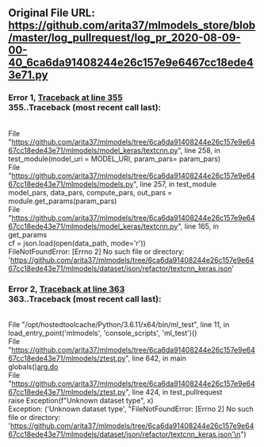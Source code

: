 ## Original File URL: https://github.com/arita37/mlmodels_store/blob/master/log_pullrequest/log_pr_2020-08-09-00-40_6ca6da91408244e26c157e9e6467cc18ede43e71.py


### Error 1, [Traceback at line 355](https://github.com/arita37/mlmodels_store/blob/master/log_pullrequest/log_pr_2020-08-09-00-40_6ca6da91408244e26c157e9e6467cc18ede43e71.py#L355)<br />355..Traceback (most recent call last):
<br />  File "https://github.com/arita37/mlmodels/tree/6ca6da91408244e26c157e9e6467cc18ede43e71/mlmodels/model_keras/textcnn.py", line 258, in <module>
<br />    test_module(model_uri = MODEL_URI, param_pars= param_pars)
<br />  File "https://github.com/arita37/mlmodels/tree/6ca6da91408244e26c157e9e6467cc18ede43e71/mlmodels/models.py", line 257, in test_module
<br />    model_pars, data_pars, compute_pars, out_pars = module.get_params(param_pars)
<br />  File "https://github.com/arita37/mlmodels/tree/6ca6da91408244e26c157e9e6467cc18ede43e71/mlmodels/model_keras/textcnn.py", line 165, in get_params
<br />    cf = json.load(open(data_path, mode='r'))
<br />FileNotFoundError: [Errno 2] No such file or directory: 'https://github.com/arita37/mlmodels/tree/6ca6da91408244e26c157e9e6467cc18ede43e71/mlmodels/dataset/json/refactor/textcnn_keras.json'



### Error 2, [Traceback at line 363](https://github.com/arita37/mlmodels_store/blob/master/log_pullrequest/log_pr_2020-08-09-00-40_6ca6da91408244e26c157e9e6467cc18ede43e71.py#L363)<br />363..Traceback (most recent call last):
<br />  File "/opt/hostedtoolcache/Python/3.6.11/x64/bin/ml_test", line 11, in <module>
<br />    load_entry_point('mlmodels', 'console_scripts', 'ml_test')()
<br />  File "https://github.com/arita37/mlmodels/tree/6ca6da91408244e26c157e9e6467cc18ede43e71/mlmodels/ztest.py", line 642, in main
<br />    globals()[arg.do](arg)
<br />  File "https://github.com/arita37/mlmodels/tree/6ca6da91408244e26c157e9e6467cc18ede43e71/mlmodels/ztest.py", line 424, in test_pullrequest
<br />    raise Exception(f"Unknown dataset type", x)
<br />Exception: ('Unknown dataset type', "FileNotFoundError: [Errno 2] No such file or directory: 'https://github.com/arita37/mlmodels/tree/6ca6da91408244e26c157e9e6467cc18ede43e71/mlmodels/dataset/json/refactor/textcnn_keras.json'\n")

